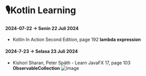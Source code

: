 # 🎙️Kotlin Learning 



#### 2024-07-22 -> Senin 22 Juli 2024 

* Kotlin In Action Second Edition, page 192 **lambda expression**

#### 2024-7-23 -> Selasa 23 Juli 2024
* Kishori Sharan, Peter Späth - Learn JavaFX 17, page 103 **ObservableCollection**
![image](https://github.com/user-attachments/assets/a3830fa7-d374-48f2-8176-191fb7f7007e)


